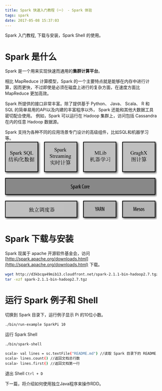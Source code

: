 ```yaml
---
title: Spark 快速入门教程（一） - Spark 体验
tags: spark
date: 2017-05-08 15:37:03
---
```


Spark 入门教程, 下载与安装，Spark Shell 的使用。

<!-- more -->

# Spark 是什么

Spark 是一个用来实现快速而通用的**集群计算平台**。

相比 MapReduce 计算模型，Spark 的一个主要特点就是能够在内存中进行计算，因而更快，不过即使是必须在磁盘上进行的复杂方面，在速度方面比 MapReduce 更加高效。

Spark 所提供的接口非常丰富。除了提供基于 Python、 Java、 Scala、 R 和 SQL 的简单易用的API以及内建的丰富程序以外， Spark 还能和其他大数据工具密切配合使用。 例如，Spark 可以运行在 Hadoop 集群上，访问包括 Cassandra 在内的任意 Hadoop 数据源。

Spark 支持为各种不同的应用场景专门设计的高级组件，比如SQL和机器学习等。
![](/images/spark/spark-01.png)

# Spark 下载与安装

Spark 现属于 apache 开源软件基金会，访问 [http://spark.apache.org/downloads.html](http://spark.apache.org/downloads.html) 下载。


``` bash
wget http://d3kbcqa49mib13.cloudfront.net/spark-2.1.1-bin-hadoop2.7.tgz
tar -xzf spark-2.1.1-bin-hadoop2.7.tgz
```

# 运行 Spark 例子和 Shell

切换到 Spark 目录下，运行例子显示 Pi 的10位小数。

``` bash
./bin/run-example SparkPi 10
```

运行 Spark Shell

``` bash
./bin/spark-shell
```

``` bash
scala> val lines = sc.textFile("README.md") //读取 Spark 目录下的 README.md
scala> lines.count() //返回文档总行数
scala> lines.first() //返回文档第一行
```

退出 Shell `Ctrl + D`

下一篇，将介绍如何使用独立Java程序来操作RDD。
